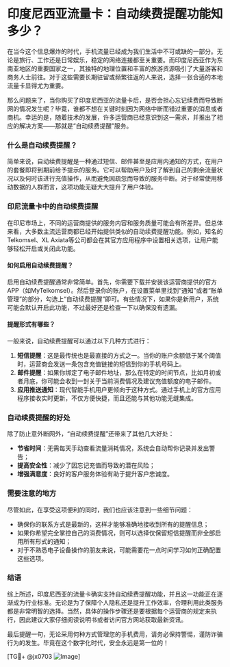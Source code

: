 # 印度尼西亚流量卡：自动续费提醒功能知多少？

在当今这个信息爆炸的时代，手机流量已经成为我们生活中不可或缺的一部分。无论是旅行、工作还是日常娱乐，稳定的网络连接都至关重要。而印度尼西亚作为东南亚地区的重要国家之一，其独特的地理位置和丰富的旅游资源吸引了大量游客和商务人士前往。对于这些需要长期驻留或频繁往返的人来说，选择一张合适的本地流量卡显得尤为重要。

那么问题来了，当你购买了印度尼西亚的流量卡后，是否会担心忘记续费而导致断网的情况发生呢？毕竟，谁都不想在关键时刻因为网络中断而错过重要的消息或者商机。幸运的是，随着技术的发展，许多运营商已经意识到这一需求，并推出了相应的解决方案——那就是“自动续费提醒”服务。

### 什么是自动续费提醒？

简单来说，自动续费提醒是一种通过短信、邮件甚至是应用内通知的方式，在用户的套餐即将到期前给予提示的服务。它可以帮助用户及时了解到自己的剩余流量状况以及何时该进行充值操作，从而避免因疏忽而导致的服务中断。对于经常使用移动数据的人群而言，这项功能无疑大大提升了用户体验。

### 印尼流量卡中的自动续费提醒

在印尼市场上，不同的运营商提供的服务内容和服务质量可能会有所差异。但总体来看，大多数主流运营商都已经开始提供类似的自动续费提醒功能。例如，知名的Telkomsel、XL Axiata等公司都会在其官方应用程序中设置相关选项，让用户能够轻松开启或关闭此功能。

#### 如何启用自动续费提醒？

启用自动续费提醒通常非常简单。首先，你需要下载并安装该运营商提供的官方APP（如MyTelkomsel）。然后登录你的账户，在设置菜单里找到“通知”或者“账单管理”的部分，勾选上“自动续费提醒”即可。有些情况下，如果你是新用户，系统可能会默认开启此功能，不过最好还是检查一下以确保没有遗漏。

#### 提醒形式有哪些？

一般来说，自动续费提醒可以通过以下几种方式进行：

1. **短信提醒**：这是最传统也是最直接的方式之一。当你的账户余额低于某个阈值时，运营商会发送一条包含充值链接的短信到你的手机号码上。
2. **邮件提醒**：如果你绑定了电子邮件地址，那么在特定的时间节点，比如月初或者月底，你可能会收到一封关于当前消费情况及建议充值额度的电子邮件。
3. **应用推送通知**：现代智能手机用户更倾向于这种方式。通过手机上的官方应用程序接收实时更新，不仅方便快捷，而且还能与其他功能无缝集成。

### 自动续费提醒的好处

除了防止意外断网外，“自动续费提醒”还带来了其他几大好处：

- **节省时间**：无需每天手动查看流量消耗情况，系统会自动帮你记录并发出警告；
- **提高安全性**：减少了因忘记充值而导致的潜在风险；
- **增强满意度**：良好的客户服务体验有助于提升客户忠诚度。

### 需要注意的地方

尽管如此，在享受这项便利的同时，我们也应该注意到一些细节问题：

- 确保你的联系方式是最新的，这样才能够准确地接收到所有的提醒信息；
- 如果你希望完全掌控自己的消费情况，则可以选择仅保留短信提醒而非全部启用所有形式的通知；
- 对于不熟悉电子设备操作的朋友来说，可能需要花一点时间学习如何正确配置这些选项。

### 结语

综上所述，印度尼西亚的流量卡确实支持自动续费提醒功能，并且这一功能正在逐渐成为行业标准。无论是为了保障个人隐私还是提升工作效率，合理利用此类服务都是非常明智的选择。当然，具体的操作步骤还是要根据每个运营商的规定来执行，因此建议大家仔细阅读说明书或者访问官方网站获取最新资讯。

最后提醒一句，无论采用何种方式管理您的手机费用，请务必保持警惕，谨防诈骗行为的发生。毕竟在这个数字化时代，安全永远是第一位的！

[TG💪+ @jx0703 ![Image](https://github.com/user-attachments/assets/dbca1d08-cadb-493c-b0ec-ad6f7a83f270)]